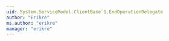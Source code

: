 ```yaml
---
uid: System.ServiceModel.ClientBase`1.EndOperationDelegate
author: "Erikre"
ms.author: "erikre"
manager: "erikre"
---
```

